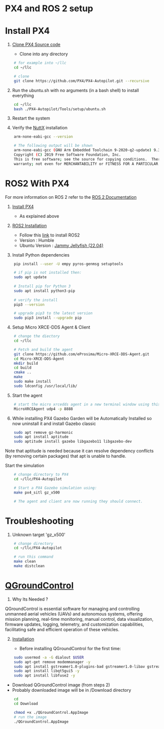 # PX4 and ROS 2 setup

# Install PX4

1. [Clone PX4 Source code](https://github.com/PX4/PX4-Autopilot)

   - Clone into any directory 

```bash
    # for example into ~/llc
    cd ~/llc

    # clone
    git clone https://github.com/PX4/PX4-Autopilot.git --recursive
```

   <!-- - If working with older version of PX4-Autopilot, change the head of this clone
   - Head for this package can be found [PX4-Autopilot github (main->Tags)](https://github.com/PX4/PX4-Autopilot/tags)

```bash
    # change directory to PX4
    cd ~/llc/PX4-Autopilot
    # for example
    git checkout v1.14.0-rc1

    # make sure tags are correctly checked out
    git branch

    # update the submodules
    make submodulesclean
``` -->

2. Run the ubuntu.sh with no arguments (in a bash shell) to install everything

```bash
    cd ~/llc
    bash ./PX4-Autopilot/Tools/setup/ubuntu.sh
```
3. Restart the system

4. Verify the [NuttX](https://nuttx.apache.org/) installation
```bash
    arm-none-eabi-gcc --version

    # The following output will be shown 
    arm-none-eabi-gcc (GNU Arm Embedded Toolchain 9-2020-q2-update) 9.3.1 20200408 (release)
    Copyright (C) 2019 Free Software Foundation, Inc.
    This is free software; see the source for copying conditions.  There is NO
    warranty; not even for MERCHANTABILITY or FITNESS FOR A PARTICULAR PURPOSE.
```

# ROS2 With PX4
For more information on ROS 2 refer to the [ROS 2 Documentation](https://docs.ros.org/en/humble/)

1. [Install PX4](#install-px4) 
   - As explained above

2. [ROS2 Installation](https://docs.ros.org/en/humble/Installation/Ubuntu-Install-Debians.html)
   - Follow this [link](https://docs.ros.org/en/humble/Installation/Ubuntu-Install-Debians.html) to install ROS2
   - Version : Humble
   - Ubuntu Version : [Jammy Jellyfish (22.04)](https://releases.ubuntu.com/jammy/) 

3. Install Python dependencies 
```bash
    pip install --user -U empy pyros-genmsg setuptools

    # if pip is not installed then:
    sudo apt update
    
    # Install pip for Python 3
    sudo apt install python3-pip
    
    # verify the install
    pip3 --version

    # upgrade pip3 to the latest version
    sudo pip3 install --upgrade pip
```

4. Setup Micro XRCE-DDS Agent & Client
```bash
    # change the diectory
    cd ~/llc

    # Fetch and build the agent
    git clone https://github.com/eProsima/Micro-XRCE-DDS-Agent.git
    cd Micro-XRCE-DDS-Agent
    mkdir build
    cd build
    cmake ..
    make
    sudo make install
    sudo ldconfig /usr/local/lib/
```
5. Start the agent
```bash
    # start the micro xrcedds agent in a new terminal window using this command line below
    MicroXRCEAgent udp4 -p 8888
```

6. While installing PX4 Gazebo Garden will be Automatically Installed so now uninstall it and install Gazebo classic
```bash
    sudo apt remove gz-harmonic
    sudo apt install aptitude
    sudo aptitude install gazebo libgazebo11 libgazebo-dev
```
Note that aptitude is needed because it can resolve dependency conflicts (by removing certain packages) that apt is unable to handle.

Start the simulation
```bash
    # change directory to PX4
    cd ~/llc/PX4-Autopilot

    # Start a PX4 Gazebo simulation using:
    make px4_sitl gz_x500

    # The agent and client are now running they should connect.
```

# Troubleshooting

1. Unknown target 'gz_x500'
```bash
    # change directory 
    cd ~/llc/PX4-Autopilot

    # run this command
    make clean
    make distclean
```

# [QGroundControl](http://qgroundcontrol.com/)

1. Why Its Needed ?

QGroundControl is essential software for managing and controlling unmanned aerial vehicles (UAVs) and autonomous systems, offering mission planning, real-time monitoring, manual control, data visualization, firmware updates, logging, telemetry, and customization capabilities, facilitating safe and efficient operation of these vehicles.

2. [Installation](https://docs.qgroundcontrol.com/master/en/getting_started/download_and_install.html)

   - Before installing QGroundControl for the first time:

```bash
    sudo usermod -a -G dialout $USER
    sudo apt-get remove modemmanager -y
    sudo apt install gstreamer1.0-plugins-bad gstreamer1.0-libav gstreamer1.0-gl -y
    sudo apt install libqt5gui5 -y
    sudo apt install libfuse2 -y
```
   - Download QGroundControl image (from steps 2)
   - Probably downloaded image will be in /Download directory

```bash
    cd 
    cd Download

    chmod +x ./QGroundControl.AppImage
    # run the image
    ./QGroundControl.AppImage
```
